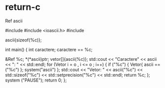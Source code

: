 # return-c
Ref ascii

#include <iotream>
  #include <ioascii.h>
  #include <iomanip>
  
ascii{sizeof(%c)};

int main()
{
int caractere;
caractere == %c;

&Ref %c;
*(*ascii)ptr;
vetor[]{ascii(%c)};
std::cout << "Caractere" << ascii << ": " << std::endl;
for (Vetor i = o , i <= o ; i++)
{
    if ("%c")
        {
            Vetor{ ascii == ("%c") };
    system("ascii")
  };
  std::cout << "Vetor: " << ascii("%c") << std::sizeof("%c") << std::setprecision("%c") << std::endl;
  return %c;
};
system ("PAUSE");
return 0;
};


